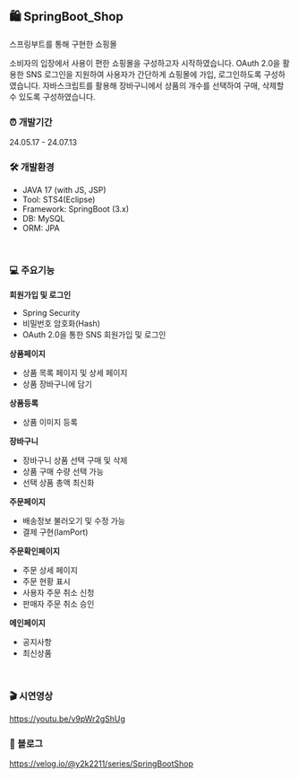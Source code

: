 ## 🛍 SpringBoot_Shop
스프링부트를 통해 구현한 쇼핑몰

소비자의 입장에서 사용이 편한 쇼핑몰을 구성하고자 시작하였습니다.
OAuth 2.0을 활용한 SNS 로그인을 지원하여 사용자가 간단하게 쇼핑몰에 가입, 로그인하도록 구성하였습니다.
자바스크립트를 활용해 장바구니에서 상품의 개수를 선택하여 구매, 삭제할 수 있도록 구성하였습니다.

### ⏰ 개발기간
24.05.17 - 24.07.13

### 🛠 개발환경
- JAVA 17 (with JS, JSP)
- Tool: STS4(Eclipse)
- Framework: SpringBoot (3.x)
- DB: MySQL
- ORM: JPA

<br>

### 💻 주요기능
**회원가입 및 로그인**
- Spring Security
- 비밀번호 암호화(Hash)
- OAuth 2.0을 통한 SNS 회원가입 및 로그인

**상품페이지**
- 상품 목록 페이지 및 상세 페이지
- 상품 장바구니에 담기

**상품등록**
- 상품 이미지 등록

**장바구니**
- 장바구니 상품 선택 구매 및 삭제
- 상품 구매 수량 선택 가능
- 선택 상품 총액 최신화

**주문페이지**
- 배송정보 불러오기 및 수정 가능
- 결제 구현(IamPort)

**주문확인페이지**
- 주문 상세 페이지
- 주문 현황 표시
- 사용자 주문 취소 신청
- 판매자 주문 취소 승인

**메인페이지**
- 공지사항
- 최신상품

<br>

### 🎬 시연영상
https://youtu.be/v9pWr2gShUg

### 📘 블로그
https://velog.io/@y2k2211/series/SpringBootShop
